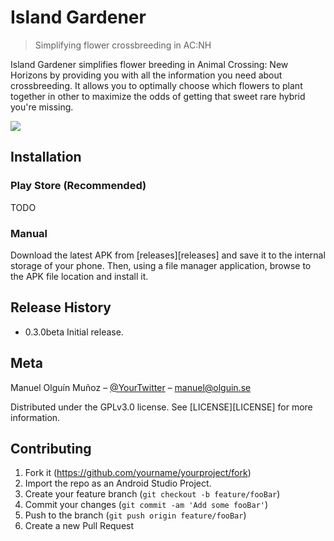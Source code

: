 # Island Gardener
> Simplifying flower crossbreeding in AC:NH

Island Gardener simplifies flower breeding in Animal Crossing: New Horizons by providing you with all the information you need about crossbreeding.
It allows you to optimally choose which flowers to plant together in other to maximize the odds of getting that sweet rare hybrid you're missing.

![](header.png)

## Installation

### Play Store (Recommended)
TODO

### Manual

Download the latest APK from [releases][releases] and save it to the internal storage of your phone.
Then, using a file manager application, browse to the APK file location and install it.

## Release History

* 0.3.0beta Initial release.

## Meta

Manuel Olguín Muñoz – [@YourTwitter](https://twitter.com/molguin92) – manuel@olguin.se

Distributed under the GPLv3.0 license. See [LICENSE][LICENSE] for more information.

## Contributing

1. Fork it (<https://github.com/yourname/yourproject/fork>)
2. Import the repo as an Android Studio Project.
3. Create your feature branch (`git checkout -b feature/fooBar`)
4. Commit your changes (`git commit -am 'Add some fooBar'`)
5. Push to the branch (`git push origin feature/fooBar`)
6. Create a new Pull Request
